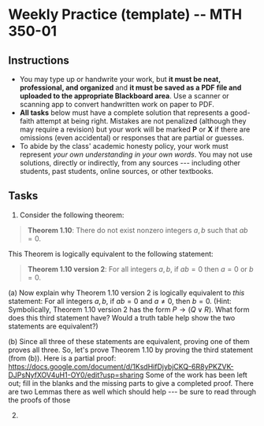 # Weekly Practice (template) -- MTH 350-01

## Instructions

- You may type up or handwrite your work, but **it must be neat, professional, and organized** and **it must be saved as a PDF file and uploaded to the appropriate Blackboard area**. Use a scanner or scanning app to convert handwritten work on paper to PDF. 
- **All tasks** below must have a complete solution that represents a good-faith attempt at being right. Mistakes are not penalized (although they may require a revision) but your work will be marked **P** or **X** if there are omissions (even accidental) or responses that are partial or guesses. 
- To abide by the class' academic honesty policy, your work must represent *your own understanding in your own words*. You may not use solutions, directly or indirectly, from any sources --- including other students, past students, online sources, or other textbooks. 

## Tasks 

1. Consider the following theorem: 

> **Theorem 1.10**: There do not exist nonzero integers $a,b$ such that $ab = 0$. 

This Theorem is logically equivalent to the following statement: 

> **Theorem 1.10 version 2**: For all integers $a,b$, if $ab = 0$ then $a = 0$ or $b = 0$. 

(a) Now explain why Theorem 1.10 version 2 is logically equivalent to *this* statement: For all integers $a,b$, if $ab = 0$ and $a \neq 0$, then $b = 0$. (Hint: Symbolically, Theorem 1.10 version 2 has the form $P \rightarrow (Q \vee R)$. What form does this third statement have? Would a truth table help show the two statements are equivalent?)

(b) Since all three of these statements are equivalent, proving one of them proves all three. So, let's prove Theorem 1.10 by proving the third statement (from (b)). Here is a partial proof: https://docs.google.com/document/d/1KsdHifDjybjCKQ-6R8yPKZVK-DJPsNyfXOV4uH1-OY0/edit?usp=sharing   Some of the work has been left out; fill in the blanks and the missing parts to give a completed proof. There are two Lemmas there as well which should help --- be sure to read through the proofs of those 

2. 